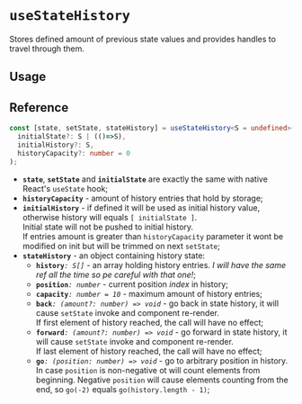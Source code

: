 # `useStateHistory`

Stores defined amount of previous state values and provides handles to travel through them.

## Usage

## Reference

```typescript
const [state, setState, stateHistory] = useStateHistory<S = undefined>(
  initialState?: S | (()=>S),
  initialHistory?: S,
  historyCapacity?: number = 0
);
```

- **`state`**, **`setState`** and **`initialState`** are exactly the same with native React's `useState` hook;
- **`historyCapacity`** - amount of history entries that hold by storage;
- **`initialHistory`** - if defined it will be used as initial history value, otherwise history will equals `[ initialState ]`.  
Initial state will not be pushed to initial history.  
If entries amount is greater than `historyCapacity` parameter it wont be modified on init but will be trimmed on next `setState`;
- **`stateHistory`** - an object containing history state:
    - **`history`**_`: S[]`_ - an array holding history entries. _I will have the same ref all the time so pe careful with that one!_;
    - **`position`**_`: number`_ - current position _index_ in history;
    - **`capacity`**_`: number = 10`_ - maximum amount of history entries;
    - **`back`**_`: (amount?: number) => void`_ - go back in state history, it will cause `setState` invoke and component re-render.  
    If first element of history reached, the call will have no effect;
    - **`forward`**_`: (amount?: number) => void`_ - go forward in state history, it will cause `setState` invoke and component re-render.  
    If last element of history reached, the call will have no effect;
    - **`go`**_`: (position: number) => void`_ - go to arbitrary position in history.  
    In case `position` is non-negative ot will count elements from beginning.
    Negative `position` will cause elements counting from the end, so `go(-2)` equals `go(history.length - 1)`;
    
